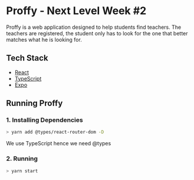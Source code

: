 # Proffy - Next Level Week #2

Proffy is a web application designed to help students find teachers. The teachers are registered, the student only has to look for the one that better matches what he is looking for.

## Tech Stack

- [React](https://reactjs.org)
- [TypeScript](https://www.typescriptlang.org/)
- [Expo](https://expo.io/)


## Running Proffy

### 1. Installing Dependencies
```sh
> yarn add @types/react-router-dom -D
```
We use TypeScript hence we need @types

### 2. Running
```sh
> yarn start
```
